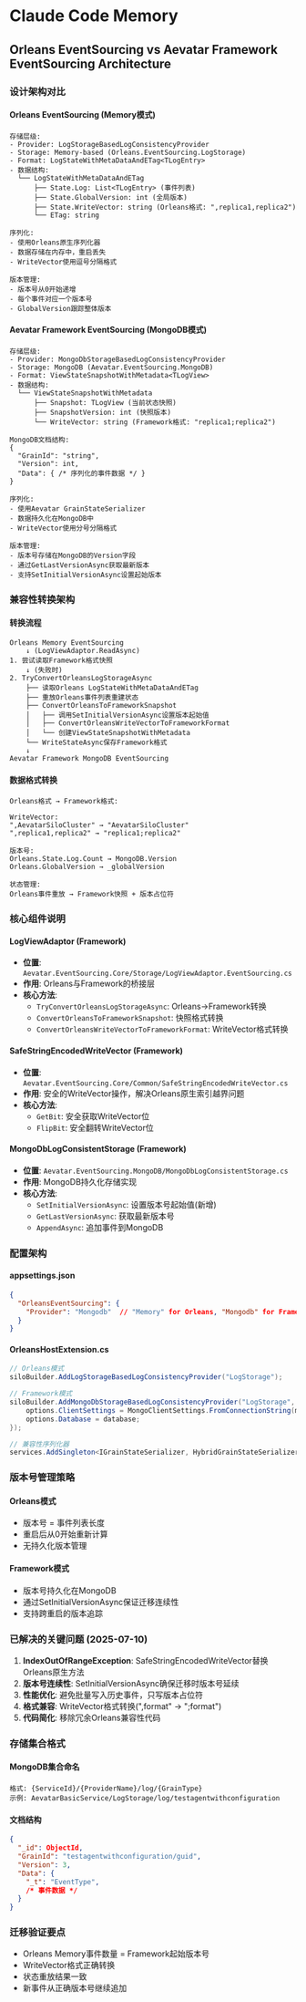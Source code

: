 # Claude Code Memory

## Orleans EventSourcing vs Aevatar Framework EventSourcing Architecture

### 设计架构对比

#### Orleans EventSourcing (Memory模式)
```
存储层级:
- Provider: LogStorageBasedLogConsistencyProvider
- Storage: Memory-based (Orleans.EventSourcing.LogStorage)
- Format: LogStateWithMetaDataAndETag<TLogEntry>
- 数据结构:
  └── LogStateWithMetaDataAndETag
      ├── State.Log: List<TLogEntry> (事件列表)
      ├── State.GlobalVersion: int (全局版本)
      ├── State.WriteVector: string (Orleans格式: ",replica1,replica2")
      └── ETag: string

序列化:
- 使用Orleans原生序列化器
- 数据存储在内存中，重启丢失
- WriteVector使用逗号分隔格式

版本管理:
- 版本号从0开始递增
- 每个事件对应一个版本号
- GlobalVersion跟踪整体版本
```

#### Aevatar Framework EventSourcing (MongoDB模式)
```
存储层级:
- Provider: MongoDbStorageBasedLogConsistencyProvider
- Storage: MongoDB (Aevatar.EventSourcing.MongoDB)
- Format: ViewStateSnapshotWithMetadata<TLogView>
- 数据结构:
  └── ViewStateSnapshotWithMetadata
      ├── Snapshot: TLogView (当前状态快照)
      ├── SnapshotVersion: int (快照版本)
      └── WriteVector: string (Framework格式: "replica1;replica2")

MongoDB文档结构:
{
  "GrainId": "string",
  "Version": int,
  "Data": { /* 序列化的事件数据 */ }
}

序列化:
- 使用Aevatar GrainStateSerializer
- 数据持久化在MongoDB中
- WriteVector使用分号分隔格式

版本管理:
- 版本号存储在MongoDB的Version字段
- 通过GetLastVersionAsync获取最新版本
- 支持SetInitialVersionAsync设置起始版本
```

### 兼容性转换架构

#### 转换流程
```
Orleans Memory EventSourcing
    ↓ (LogViewAdaptor.ReadAsync)
1. 尝试读取Framework格式快照
    ↓ (失败时)
2. TryConvertOrleansLogStorageAsync
    ├── 读取Orleans LogStateWithMetaDataAndETag
    ├── 重放Orleans事件列表重建状态
    ├── ConvertOrleansToFrameworkSnapshot
    │   ├── 调用SetInitialVersionAsync设置版本起始值
    │   ├── ConvertOrleansWriteVectorToFrameworkFormat
    │   └── 创建ViewStateSnapshotWithMetadata
    └── WriteStateAsync保存Framework格式
    ↓
Aevatar Framework MongoDB EventSourcing
```

#### 数据格式转换
```
Orleans格式 → Framework格式:

WriteVector:
",AevatarSiloCluster" → "AevatarSiloCluster"
",replica1,replica2" → "replica1;replica2"

版本号:
Orleans.State.Log.Count → MongoDB.Version
Orleans.GlobalVersion → _globalVersion

状态管理:
Orleans事件重放 → Framework快照 + 版本占位符
```

### 核心组件说明

#### LogViewAdaptor (Framework)
- **位置**: `Aevatar.EventSourcing.Core/Storage/LogViewAdaptor.EventSourcing.cs`
- **作用**: Orleans与Framework的桥接层
- **核心方法**:
  - `TryConvertOrleansLogStorageAsync`: Orleans→Framework转换
  - `ConvertOrleansToFrameworkSnapshot`: 快照格式转换
  - `ConvertOrleansWriteVectorToFrameworkFormat`: WriteVector格式转换

#### SafeStringEncodedWriteVector (Framework)
- **位置**: `Aevatar.EventSourcing.Core/Common/SafeStringEncodedWriteVector.cs`
- **作用**: 安全的WriteVector操作，解决Orleans原生索引越界问题
- **核心方法**:
  - `GetBit`: 安全获取WriteVector位
  - `FlipBit`: 安全翻转WriteVector位

#### MongoDbLogConsistentStorage (Framework)
- **位置**: `Aevatar.EventSourcing.MongoDB/MongoDbLogConsistentStorage.cs`
- **作用**: MongoDB持久化存储实现
- **核心方法**:
  - `SetInitialVersionAsync`: 设置版本号起始值(新增)
  - `GetLastVersionAsync`: 获取最新版本号
  - `AppendAsync`: 追加事件到MongoDB

### 配置架构

#### appsettings.json
```json
{
  "OrleansEventSourcing": {
    "Provider": "Mongodb"  // "Memory" for Orleans, "Mongodb" for Framework
  }
}
```

#### OrleansHostExtension.cs
```csharp
// Orleans模式
siloBuilder.AddLogStorageBasedLogConsistencyProvider("LogStorage");

// Framework模式  
siloBuilder.AddMongoDbStorageBasedLogConsistencyProvider("LogStorage", options => {
    options.ClientSettings = MongoClientSettings.FromConnectionString(mongoClient);
    options.Database = database;
});

// 兼容性序列化器
services.AddSingleton<IGrainStateSerializer, HybridGrainStateSerializer>();
```

### 版本号管理策略

#### Orleans模式
- 版本号 = 事件列表长度
- 重启后从0开始重新计算
- 无持久化版本管理

#### Framework模式
- 版本号持久化在MongoDB
- 通过SetInitialVersionAsync保证迁移连续性
- 支持跨重启的版本追踪

### 已解决的关键问题 (2025-07-10)

1. **IndexOutOfRangeException**: SafeStringEncodedWriteVector替换Orleans原生方法
2. **版本号连续性**: SetInitialVersionAsync确保迁移时版本号延续
3. **性能优化**: 避免批量写入历史事件，只写版本占位符
4. **格式兼容**: WriteVector格式转换(",format" → ";format")
5. **代码简化**: 移除冗余Orleans兼容性代码

### 存储集合格式

#### MongoDB集合命名
```
格式: {ServiceId}/{ProviderName}/log/{GrainType}
示例: AevatarBasicService/LogStorage/log/testagentwithconfiguration
```

#### 文档结构
```json
{
  "_id": ObjectId,
  "GrainId": "testagentwithconfiguration/guid",
  "Version": 3,
  "Data": {
    "_t": "EventType",
    /* 事件数据 */
  }
}
```

### 迁移验证要点

- Orleans Memory事件数量 = Framework起始版本号
- WriteVector格式正确转换
- 状态重放结果一致
- 新事件从正确版本号继续追加
